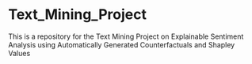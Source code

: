 # Text_Mining_Project
This is a repository for the Text Mining Project on Explainable Sentiment Analysis using Automatically Generated Counterfactuals and Shapley Values
